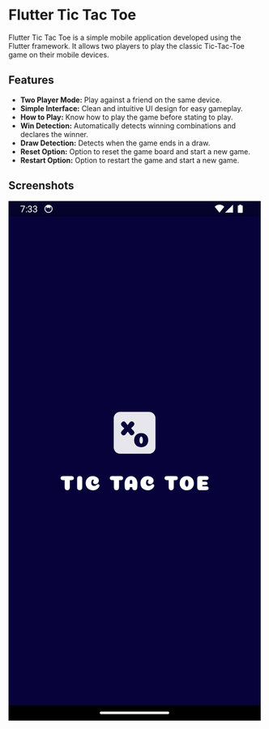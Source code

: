 # Flutter Tic Tac Toe

Flutter Tic Tac Toe is a simple mobile application developed using the Flutter framework. It allows two players to play the classic Tic-Tac-Toe game on their mobile devices.

## Features

- **Two Player Mode:** Play against a friend on the same device.
- **Simple Interface:** Clean and intuitive UI design for easy gameplay.
- **How to Play:** Know how to play the game before stating to play.
- **Win Detection:** Automatically detects winning combinations and declares the winner.
- **Draw Detection:** Detects when the game ends in a draw.
- **Reset Option:** Option to reset the game board and start a new game.
- **Restart Option:** Option to restart the game and start a new game.

## Screenshots

![Insert screenshots here](screenshots/1.png)
